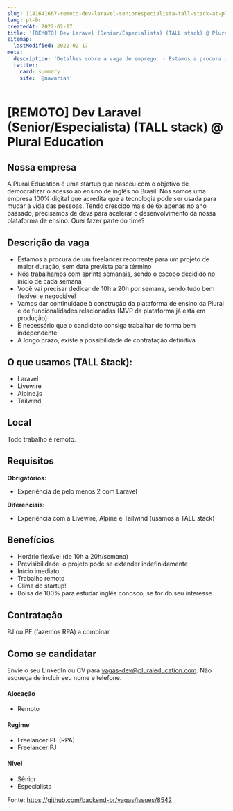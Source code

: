 ```yaml
---
slug: 1141641667-remoto-dev-laravel-seniorespecialista-tall-stack-at-plural-education
lang: pt-br
createdAt: 2022-02-17
title: '[REMOTO] Dev Laravel (Senior/Especialista) (TALL stack) @ Plural Education - Vaga de Emprego'
sitemap:
  lastModified: 2022-02-17
meta:
  description: 'Detalhes sobre a vaga de emprego: - Estamos a procura de um freelancer recorrente para um projeto de maior duração, sem data prevista para término - Nós trabalhamos com sprints semanais, sendo o escopo decidido no início de cada semana - Você vai precisar dedicar de 10h a 20h por semana, sendo tudo bem flexível e negociável - Vamos dar continuidade à construção da plataforma de ensino da Plural e de funcionalidades relacionadas (MVP da plataforma já está em produção) - É necessário que o candidato consiga trabalhar de forma bem independente - A longo prazo, existe a possibilidade de contratação definitiva'
  twitter:
    card: summary
    site: '@nawarian'
---
```


# [REMOTO] Dev Laravel (Senior/Especialista) (TALL stack) @ Plural Education

## Nossa empresa

A Plural Education é uma startup que nasceu com o objetivo de democratizar o acesso ao ensino de inglês no Brasil. Nós somos uma empresa 100% digital que acredita que a tecnologia pode ser usada para mudar a vida das pessoas. Tendo crescido mais de 6x apenas no ano passado, precisamos de devs para acelerar o desenvolvimento da nossa plataforma de ensino. Quer fazer parte do time?

## Descrição da vaga

- Estamos a procura de um freelancer recorrente para um projeto de maior duração, sem data prevista para término
- Nós trabalhamos com sprints semanais, sendo o escopo decidido no início de cada semana
- Você vai precisar dedicar de 10h a 20h por semana, sendo tudo bem flexível e negociável
- Vamos dar continuidade à construção da plataforma de ensino da Plural e de funcionalidades relacionadas (MVP da plataforma já está em produção)
- É necessário que o candidato consiga trabalhar de forma bem independente
- A longo prazo, existe a possibilidade de contratação definitiva

## O que usamos (TALL Stack):
- Laravel
- Livewire
- Alpine.js
- Tailwind

## Local

Todo trabalho é remoto.

## Requisitos

**Obrigatórios:**
- Experiência de pelo menos 2 com Laravel

**Diferenciais:**
- Experiência com a Livewire, Alpine e Tailwind (usamos a TALL stack)

## Benefícios

- Horário flexível (de 10h a 20h/semana)
- Previsibilidade: o projeto pode se extender indefinidamente
- Início imediato
- Trabalho remoto
- Clima de startup!
- Bolsa de 100% para estudar inglês conosco, se for do seu interesse

## Contratação

PJ ou PF (fazemos RPA) a combinar

## Como se candidatar

Envie o seu LinkedIn ou CV para vagas-dev@pluraleducation.com. Não esqueça de incluir seu nome e telefone.

#### Alocação
- Remoto

#### Regime
- Freelancer PF (RPA)
- Freelancer PJ

#### Nível
- Sênior
- Especialista

Fonte: https://github.com/backend-br/vagas/issues/8542